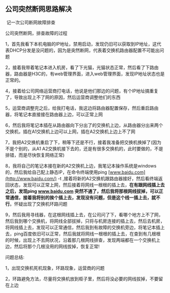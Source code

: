 ## **公司突然断网思路解决** 

​	  记一次公司断网故障排查

公司突然断网，排查故障的过程

1，首先我看下本机电脑的IP地址，禁用启动，发现仍旧可以获取到IP地址，这代表DHCP分发是没问题的，因为是突然断网，代表着交换机路由器配置不可能出问题

2，接着我带着笔记本进入机房，看了下光猫，光猫状态正常，然后看了下路由器，路由器是H3C的，有web管理界面，进入web管理界面，发现IP地址状态也是正常的。

4，接着给公司网络运营商打电话，他说是他们那边的问题，有个IP地址搞重复了，导致出现上不了网的原因，然后运营商调整他们的东西

5，运营商调整完之后，给我打电话，我这边将路由器配置保存，然后重启路由器，将笔记本直接接在路由器上边，可以正常上网

6，然后我将笔记本插在从路由器向下分出了的交换机上边，从路由器分出来两个交换机，插在A1交换机上边可以上网，插在A2交换机上边上不了网

7，我把A2交换机重启了下，稍等下还是不行，接着我准备把交换机换掉了(因为不是个别的，从A1  A2交换机接下去的，还是有很多交换机的，此时要做的，不是排错，而是尽快恢复网络正常)

8，我将自己的笔记本接在新的A2交换机上边，我笔记本操作系统是windows的，然后我给自己配上静态IP，在命令终端使用ping [www.baidu.com](http://www.baidu.com/) -t ,接着将新的A2交换机跟路由器接好，然后看终端返回状态，发现可以正常上网，然后接着将网线一根根的插上去，**在有跟网线插上去之后，发现ping www.baidu.com 突然不通了，然后我将那根网线拔掉，可以正常通信，接着我将别的挨个插上去，发现没有问题，但是这个线一插上去，就不行**。怀疑出现了交换机环路问题

9，然后我用寻线器，在这根网线插上去，在公司问了下，看哪个地方上不了网，然后我到哪个交换机，将网线全部拔掉，只将与机房连接的插上去，然后去机房，将网线插上去，发现可以正常通信，然后我到有故障的交换机旁边，将笔记本插上去，ping百度依旧可以正常，然后我就将网线一根根的插上去，在查到有几根根的时候，出现上不去网状况，沿着那几根网线排查，发现两端都在一个交换机上边，然后将那个几根没用的网线拔掉，恢复正常!

问题总结:

1，出现交换机死机现象，环路现象，运营商的问题

2，环路避免方法，尽量将交换机放到柜子里，然后将没必要的网线拔掉，不要留在上边  